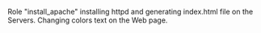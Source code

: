 Role "install_apache" installing httpd and generating index.html file on the Servers.
Changing colors text on the Web page.
